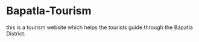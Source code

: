 # Bapatla-Tourism
this is a tourism website which helps the tourists guide through the Bapatla District.
